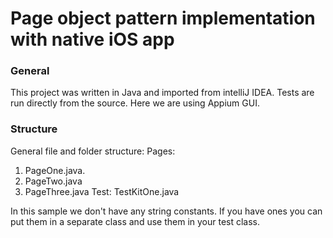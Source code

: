 # Page object pattern implementation with native iOS app
### General
This project was written in Java and imported from intelliJ IDEA. Tests are run directly from the source. Here we are using Appium GUI.

### Structure
General file and folder structure:
Pages:
1. PageOne.java. 
2. PageTwo.java
3. PageThree.java
Test:
TestKitOne.java

In this sample we don't have any string constants. If you have ones you can put them in a separate class and use them in your test class.

